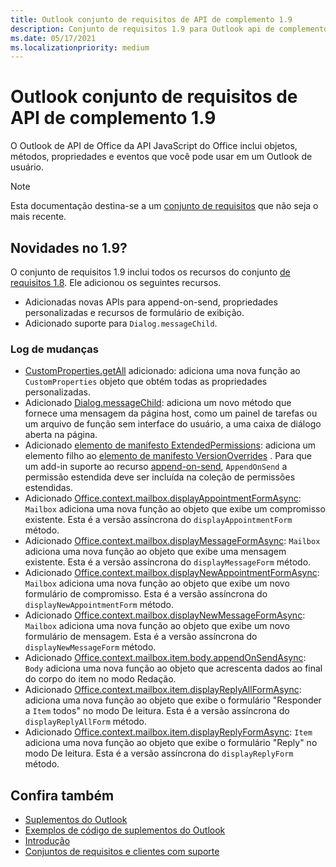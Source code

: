 ```yaml
---
title: Outlook conjunto de requisitos de API de complemento 1.9
description: Conjunto de requisitos 1.9 para Outlook api de complemento.
ms.date: 05/17/2021
ms.localizationpriority: medium
---
```


# <a name="outlook-add-in-api-requirement-set-19"></a>Outlook conjunto de requisitos de API de complemento 1.9

O Outlook de API de Office da API JavaScript do Office inclui objetos, métodos, propriedades e eventos que você pode usar em um Outlook de usuário.

> [!NOTE]
> Esta documentação destina-se a um [conjunto de requisitos](../../requirement-sets/outlook-api-requirement-sets.md) que não seja o mais recente.

## <a name="whats-new-in-19"></a>Novidades no 1.9?

O conjunto de requisitos 1.9 inclui todos os recursos do conjunto [de requisitos 1.8](../requirement-set-1.8/outlook-requirement-set-1.8.md). Ele adicionou os seguintes recursos.

- Adicionadas novas APIs para append-on-send, propriedades personalizadas e recursos de formulário de exibição.
- Adicionado suporte para `Dialog.messageChild`.

### <a name="change-log"></a>Log de mudanças

- [CustomProperties.getAll](/javascript/api/outlook/office.customproperties?view=outlook-js-1.9&preserve-view=true#outlook-office-customproperties-getall-member(1)) adicionado: adiciona uma nova função ao `CustomProperties` objeto que obtém todas as propriedades personalizadas.
- Adicionado [Dialog.messageChild](../../../develop/dialog-api-in-office-add-ins.md#pass-information-to-the-dialog-box): adiciona um novo método que fornece uma mensagem da página host, como um painel de tarefas ou um arquivo de função sem interface do usuário, a uma caixa de diálogo aberta na página.
- Adicionado [elemento de manifesto ExtendedPermissions](../../manifest/extendedpermissions.md): adiciona um elemento filho ao [elemento de manifesto VersionOverrides](../../manifest/versionoverrides.md) . Para que um add-in suporte ao recurso [append-on-send](../../../outlook/append-on-send.md), `AppendOnSend` a permissão estendida deve ser incluída na coleção de permissões estendidas.
- Adicionado [Office.context.mailbox.displayAppointmentFormAsync](/javascript/api/outlook/office.mailbox?view=outlook-js-1.9&preserve-view=true#outlook-office-mailbox-displayappointmentformasync-member(1)): `Mailbox` adiciona uma nova função ao objeto que exibe um compromisso existente. Esta é a versão assíncrona do `displayAppointmentForm` método.
- Adicionado [Office.context.mailbox.displayMessageFormAsync](/javascript/api/outlook/office.mailbox?view=outlook-js-1.9&preserve-view=true#outlook-office-mailbox-displaymessageformasync-member(1)): `Mailbox` adiciona uma nova função ao objeto que exibe uma mensagem existente. Esta é a versão assíncrona do `displayMessageForm` método.
- Adicionado [Office.context.mailbox.displayNewAppointmentFormAsync](/javascript/api/outlook/office.mailbox?view=outlook-js-1.9&preserve-view=true#outlook-office-mailbox-displaynewappointmentformasync-member(1)): `Mailbox` adiciona uma nova função ao objeto que exibe um novo formulário de compromisso. Esta é a versão assíncrona do `displayNewAppointmentForm` método.
- Adicionado [Office.context.mailbox.displayNewMessageFormAsync](/javascript/api/outlook/office.mailbox?view=outlook-js-1.9&preserve-view=true#outlook-office-mailbox-displaynewmessageformasync-member(1)): `Mailbox` adiciona uma nova função ao objeto que exibe um novo formulário de mensagem. Esta é a versão assíncrona do `displayNewMessageForm` método.
- Adicionado [Office.context.mailbox.item.body.appendOnSendAsync](/javascript/api/outlook/office.body?view=outlook-js-1.9&preserve-view=true#outlook-office-body-appendonsendasync-member(1)): `Body` adiciona uma nova função ao objeto que acrescenta dados ao final do corpo do item no modo Redação.
- Adicionado [Office.context.mailbox.item.displayReplyAllFormAsync](office.context.mailbox.item.md#methods): adiciona uma nova função ao objeto que exibe o formulário "Responder a `Item` todos" no modo De leitura. Esta é a versão assíncrona do `displayReplyAllForm` método.
- Adicionado [Office.context.mailbox.item.displayReplyFormAsync](office.context.mailbox.item.md#methods): `Item` adiciona uma nova função ao objeto que exibe o formulário "Reply" no modo De leitura. Esta é a versão assíncrona do `displayReplyForm` método.

## <a name="see-also"></a>Confira também

- [Suplementos do Outlook](../../../outlook/outlook-add-ins-overview.md)
- [Exemplos de código de suplementos do Outlook](https://developer.microsoft.com/outlook/gallery/?filterBy=Outlook,Samples,Add-ins)
- [Introdução](../../../quickstarts/outlook-quickstart.md)
- [Conjuntos de requisitos e clientes com suporte](../../requirement-sets/outlook-api-requirement-sets.md)
